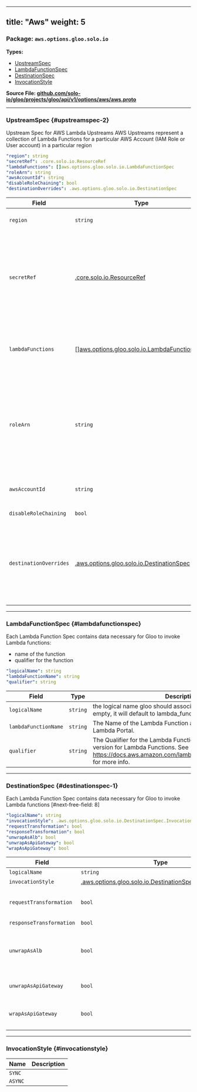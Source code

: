 
---
title: "Aws"
weight: 5
---

<!-- Code generated by solo-kit. DO NOT EDIT. -->


### Package: `aws.options.gloo.solo.io` 
**Types:**


- [UpstreamSpec](#upstreamspec-2)
- [LambdaFunctionSpec](#lambdafunctionspec)
- [DestinationSpec](#destinationspec-1)
- [InvocationStyle](#invocationstyle)
  



**Source File: [github.com/solo-io/gloo/projects/gloo/api/v1/options/aws/aws.proto](https://github.com/solo-io/gloo/blob/main/projects/gloo/api/v1/options/aws/aws.proto)**





---
### UpstreamSpec {#upstreamspec-2}

 
Upstream Spec for AWS Lambda Upstreams
AWS Upstreams represent a collection of Lambda Functions for a particular AWS Account (IAM Role or User account)
in a particular region

```yaml
"region": string
"secretRef": .core.solo.io.ResourceRef
"lambdaFunctions": []aws.options.gloo.solo.io.LambdaFunctionSpec
"roleArn": string
"awsAccountId": string
"disableRoleChaining": bool
"destinationOverrides": .aws.options.gloo.solo.io.DestinationSpec

```

| Field | Type | Description |
| ----- | ---- | ----------- | 
| `region` | `string` | The AWS Region where the desired Lambda Functions exist. |
| `secretRef` | [.core.solo.io.ResourceRef](../../../../../../../../solo-kit/api/v1/ref.proto.sk/#resourceref) | A [Gloo Secret Ref](https://docs.solo.io/gloo-edge/latest/reference/cli/glooctl_create_secret_aws/) to an AWS Secret AWS Secrets can be created with `glooctl secret create aws ...` If the secret is created manually, it must conform to the following structure: ``` access_key: <aws access key> secret_key: <aws secret key> session_token: <(optional) aws session token> ```. |
| `lambdaFunctions` | [[]aws.options.gloo.solo.io.LambdaFunctionSpec](../aws.proto.sk/#lambdafunctionspec) | The list of Lambda Functions contained within this region. This list will be automatically populated by Gloo if discovery is enabled for AWS Lambda Functions. |
| `roleArn` | `string` | (Optional): role_arn to use when assuming a role for a given request via STS. If set this role_arn will override the value found in AWS_ROLE_ARN This option will only be respected if STS credentials are enabled. To enable STS credential fetching see Settings.Gloo.AwsOptions in settings.proto. |
| `awsAccountId` | `string` | (Optional): The AWS Account ID to use while calling if using resource based access. |
| `disableRoleChaining` | `bool` | Optional override to disable role chaining;. |
| `destinationOverrides` | [.aws.options.gloo.solo.io.DestinationSpec](../aws.proto.sk/#destinationspec) | Specifies AWS DestinationSpec configuration overrides for any route targeting this upstream. Note that the route in question must have an AWS DestinationSpec to be affected and this will only set things that are non-falsey as overrides. |




---
### LambdaFunctionSpec {#lambdafunctionspec}

 
Each Lambda Function Spec contains data necessary for Gloo to invoke Lambda functions:
- name of the function
- qualifier for the function

```yaml
"logicalName": string
"lambdaFunctionName": string
"qualifier": string

```

| Field | Type | Description |
| ----- | ---- | ----------- | 
| `logicalName` | `string` | the logical name gloo should associate with this function. if left empty, it will default to lambda_function_name+qualifier. |
| `lambdaFunctionName` | `string` | The Name of the Lambda Function as it appears in the AWS Lambda Portal. |
| `qualifier` | `string` | The Qualifier for the Lambda Function. Qualifiers act as a kind of version for Lambda Functions. See https://docs.aws.amazon.com/lambda/latest/dg/API_Invoke.html for more info. |




---
### DestinationSpec {#destinationspec-1}

 
Each Lambda Function Spec contains data necessary for Gloo to invoke Lambda functions
[#next-free-field: 8]

```yaml
"logicalName": string
"invocationStyle": .aws.options.gloo.solo.io.DestinationSpec.InvocationStyle
"requestTransformation": bool
"responseTransformation": bool
"unwrapAsAlb": bool
"unwrapAsApiGateway": bool
"wrapAsApiGateway": bool

```

| Field | Type | Description |
| ----- | ---- | ----------- | 
| `logicalName` | `string` | The Logical Name of the LambdaFunctionSpec to be invoked. |
| `invocationStyle` | [.aws.options.gloo.solo.io.DestinationSpec.InvocationStyle](../aws.proto.sk/#invocationstyle) | Can be either Sync or Async. |
| `requestTransformation` | `bool` | Include headers, multi-value headers, querystring, querystring parameters, multi-value querystring parameters, request path, and request method in the event payload sent to aws lambda Only one of `requestTransformation` or `wrapAsApiGateway` should be provided. |
| `responseTransformation` | `bool` | Deprecated. Use unwrapAsApiGateway. |
| `unwrapAsAlb` | `bool` | Unwrap the response as if the proxy was an ALB. Intended to ease migration when previously using ALB to invoke Lambdas. For further information see below link for the expected format when true. https://docs.aws.amazon.com/elasticloadbalancing/latest/application/lambda-functions.html Only one of `unwrapAsAlb` or `unwrapAsApiGateway` may be provided. |
| `unwrapAsApiGateway` | `bool` | Unwrap the response as if the proxy was an AWS API Gateway. Intended to ease migration when previously using API Gateway to invoke Lambdas. Only one of `unwrapAsAlb` or `unwrapAsApiGateway` may be provided. |
| `wrapAsApiGateway` | `bool` | Enterprise-Only Wrap the request into AWS API Gateway event format. Intended to ease migration when previously using API Gateway to invoke Lambdas. Only one of `requestTransformation` or `wrapAsApiGateway` should be provided. |




---
### InvocationStyle {#invocationstyle}



| Name | Description |
| ----- | ----------- | 
| `SYNC` |  |
| `ASYNC` |  |





<!-- Start of HubSpot Embed Code -->
<script type="text/javascript" id="hs-script-loader" async defer src="//js.hs-scripts.com/5130874.js"></script>
<!-- End of HubSpot Embed Code -->
